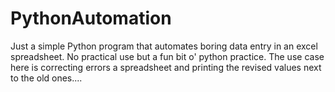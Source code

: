 # PythonAutomation

Just a simple Python program that automates boring data entry in an excel spreadsheet. No practical use but a fun bit o' python practice. The use case here is correcting errors a spreadsheet and printing the revised values next to the old ones....

